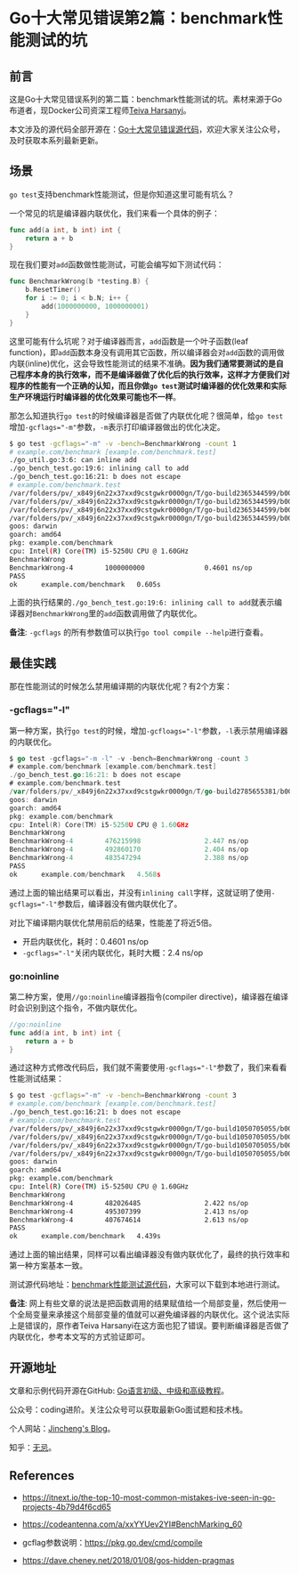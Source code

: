 # Go十大常见错误第2篇：benchmark性能测试的坑

## 前言

这是Go十大常见错误系列的第二篇：benchmark性能测试的坑。素材来源于Go布道者，现Docker公司资深工程师[Teiva Harsanyi](https://teivah.medium.com/)。

本文涉及的源代码全部开源在：[Go十大常见错误源代码](https://github.com/jincheng9/go-tutorial/tree/main/workspace/senior/p28)，欢迎大家关注公众号，及时获取本系列最新更新。



## 场景

`go test`支持benchmark性能测试，但是你知道这里可能有坑么？

一个常见的坑是编译器内联优化，我们来看一个具体的例子：

```go
func add(a int, b int) int {
	return a + b
}
```

现在我们要对`add`函数做性能测试，可能会编写如下测试代码：

```go
func BenchmarkWrong(b *testing.B) {
	b.ResetTimer()
	for i := 0; i < b.N; i++ {
		add(1000000000, 1000000001)
	}
}
```

这里可能有什么坑呢？对于编译器而言，`add`函数是一个叶子函数(leaf function)，即`add`函数本身没有调用其它函数，所以编译器会对`add`函数的调用做内联(inline)优化，这会导致性能测试的结果不准确。**因为我们通常要测试的是自己程序本身的执行效率，而不是编译器做了优化后的执行效率，这样才方便我们对程序的性能有一个正确的认知，而且你做`go test`测试时编译器的优化效果和实际生产环境运行时编译器的优化效果可能也不一样**。



那怎么知道执行`go test`的时候编译器是否做了内联优化呢？很简单，给`go test`增加`-gcflags="-m"`参数，`-m`表示打印编译器做出的优化决定。

```bash
$ go test -gcflags="-m" -v -bench=BenchmarkWrong -count 1
# example.com/benchmark [example.com/benchmark.test]
./go_util.go:3:6: can inline add
./go_bench_test.go:19:6: inlining call to add
./go_bench_test.go:16:21: b does not escape
# example.com/benchmark.test
/var/folders/pv/_x849j6n22x37xxd9cstgwkr0000gn/T/go-build2365344599/b001/_testmain.go:33:6: can inline init.0
/var/folders/pv/_x849j6n22x37xxd9cstgwkr0000gn/T/go-build2365344599/b001/_testmain.go:41:24: inlining call to testing.MainStart
/var/folders/pv/_x849j6n22x37xxd9cstgwkr0000gn/T/go-build2365344599/b001/_testmain.go:41:42: testdeps.TestDeps{} escapes to heap
/var/folders/pv/_x849j6n22x37xxd9cstgwkr0000gn/T/go-build2365344599/b001/_testmain.go:41:24: &testing.M{...} escapes to heap
goos: darwin
goarch: amd64
pkg: example.com/benchmark
cpu: Intel(R) Core(TM) i5-5250U CPU @ 1.60GHz
BenchmarkWrong
BenchmarkWrong-4        1000000000               0.4601 ns/op
PASS
ok      example.com/benchmark   0.605s
```

上面的执行结果的`./go_bench_test.go:19:6: inlining call to add`就表示编译器对`BenchmarkWrong`里的`add`函数调用做了内联优化。

**备注**: `-gcflags` 的所有参数值可以执行`go tool compile --help`进行查看。



## 最佳实践

那在性能测试的时候怎么禁用编译期的内联优化呢？有2个方案：

### -gcflags="-l"

第一种方案，执行`go test`的时候，增加`-gcfloags="-l"`参数，`-l`表示禁用编译器的内联优化。

```go
$ go test -gcflags="-m -l" -v -bench=BenchmarkWrong -count 3
# example.com/benchmark [example.com/benchmark.test]
./go_bench_test.go:16:21: b does not escape
# example.com/benchmark.test
/var/folders/pv/_x849j6n22x37xxd9cstgwkr0000gn/T/go-build2785655381/b001/_testmain.go:41:42: testdeps.TestDeps{} escapes to heap
goos: darwin
goarch: amd64
pkg: example.com/benchmark
cpu: Intel(R) Core(TM) i5-5250U CPU @ 1.60GHz
BenchmarkWrong
BenchmarkWrong-4        476215998                2.447 ns/op
BenchmarkWrong-4        492860170                2.404 ns/op
BenchmarkWrong-4        483547294                2.388 ns/op
PASS
ok      example.com/benchmark   4.568s
```

通过上面的输出结果可以看出，并没有`inlining call`字样，这就证明了使用`-gcflags="-l"`参数后，编译器没有做内联优化了。

对比下编译期内联优化禁用前后的结果，性能差了将近5倍。

* 开启内联优化，耗时：0.4601 ns/op
* `-gcflags="-l"`关闭内联优化，耗时大概：2.4 ns/op



### go:noinline

第二种方案，使用`//go:noinline`编译器指令(compiler directive)，编译器在编译时会识别到这个指令，不做内联优化。

```go
//go:noinline
func add(a int, b int) int {
	return a + b
}
```

通过这种方式修改代码后，我们就不需要使用`-gcflags="-l"`参数了，我们来看看性能测试结果：

```bash
$ go test -gcflags="-m" -v -bench=BenchmarkWrong -count 3
# example.com/benchmark [example.com/benchmark.test]
./go_bench_test.go:16:21: b does not escape
# example.com/benchmark.test
/var/folders/pv/_x849j6n22x37xxd9cstgwkr0000gn/T/go-build1050705055/b001/_testmain.go:33:6: can inline init.0
/var/folders/pv/_x849j6n22x37xxd9cstgwkr0000gn/T/go-build1050705055/b001/_testmain.go:41:24: inlining call to testing.MainStart
/var/folders/pv/_x849j6n22x37xxd9cstgwkr0000gn/T/go-build1050705055/b001/_testmain.go:41:42: testdeps.TestDeps{} escapes to heap
/var/folders/pv/_x849j6n22x37xxd9cstgwkr0000gn/T/go-build1050705055/b001/_testmain.go:41:24: &testing.M{...} escapes to heap
goos: darwin
goarch: amd64
pkg: example.com/benchmark
cpu: Intel(R) Core(TM) i5-5250U CPU @ 1.60GHz
BenchmarkWrong
BenchmarkWrong-4        482026485                2.422 ns/op
BenchmarkWrong-4        495307399                2.413 ns/op
BenchmarkWrong-4        407674614                2.613 ns/op
PASS
ok      example.com/benchmark   4.439s
```

通过上面的输出结果，同样可以看出编译器没有做内联优化了，最终的执行效率和第一种方案基本一致。

测试源代码地址：[benchmark性能测试源代码](https://github.com/jincheng9/go-tutorial/tree/main/workspace/senior/p28/benchmark)，大家可以下载到本地进行测试。



**备注**: 网上有些文章的说法是把函数调用的结果赋值给一个局部变量，然后使用一个全局变量来承接这个局部变量的值就可以避免编译器的内联优化。这个说法实际上是错误的，原作者Teiva Harsanyi在这方面也犯了错误。要判断编译器是否做了内联优化，参考本文写的方式验证即可。



## 开源地址

文章和示例代码开源在GitHub: [Go语言初级、中级和高级教程](https://github.com/jincheng9/go-tutorial)。

公众号：coding进阶。关注公众号可以获取最新Go面试题和技术栈。

个人网站：[Jincheng's Blog](https://jincheng9.github.io/)。

知乎：[无忌](https://www.zhihu.com/people/thucuhkwuji)。



## References

* https://itnext.io/the-top-10-most-common-mistakes-ive-seen-in-go-projects-4b79d4f6cd65

* https://codeantenna.com/a/xxYYUev2YI#BenchMarking_60

* gcflag参数说明：https://pkg.go.dev/cmd/compile

* https://dave.cheney.net/2018/01/08/gos-hidden-pragmas

  